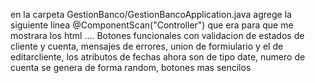 en la carpeta GestionBanco/GestionBancoApplication.java agrege la siguiente linea @ComponentScan("Controller") que era para que me mostrara los html
....
Botones funcionales con validacion de estados de cliente y cuenta, mensajes de errores, union de formiulario y el de editarcliente, los atributos de fechas ahora son de tipo date, numero de cuenta se genera de forma random, botones mas sencilos

